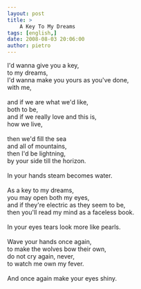 ```yaml
---
layout: post
title: >
    A Key To My Dreams
tags: [english,]
date: 2008-08-03 20:06:00
author: pietro
---
```

I'd wanna give you a key,<br/>to my dreams,<br/>I'd wanna make you yours as you've done,<br/>with me,<br/><br/>and if we are what we'd like,<br/>both to be,<br/>and if we really love and this is,<br/>how we live,<br/><br/>then we'd fill the sea<br/>and all of mountains,<br/>then I'd be lightning,<br/>by your side till the horizon.<br/><br/>In your hands steam becomes water.<br/><br/>As a key to my dreams,<br/>you may open both my eyes,<br/>and if they're electric as they seem to be,<br/>then you'll read my mind as a faceless book.<br/><br/>In your eyes tears look more like pearls.<br/><br/>Wave your hands once again,<br/>to make the wolves bow their own,<br/>do not cry again, never,<br/>to watch me own my fever.<br/><br/>And once again make your eyes shiny.
